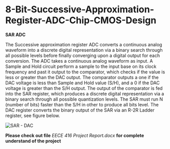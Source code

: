 # 8-Bit-Successive-Approximation-Register-ADC-Chip-CMOS-Design

__SAR ADC__

The Successive approximation register ADC converts a continuous analog waveform into a discrete digital representation via a binary search through all possible levels before finally converging upon a digital output for each conversion. The ADC takes a continuous analog waveform as input. A Sample and Hold circuit perform a sample to the input base on its clock frequency and past it output to the comparator, which checks if the value is less or greater than the DAC output. The comparator outputs a one if the DAC voltage is less than Sample and Hold value (S/H), and a 0 if the DAC voltage is greater than the S/H output. The output of the comparator is fed into the SAR register, which produces a discrete digital representation via a binary search through all possible quantization levels. The SAR must run N (number of bits) faster than the S/H in other to produce all bits level. The DAC register converts the binary output of the SAR via an R-2R Ladder register, see figure below. 

![SAR - DAC](https://images.app.goo.gl/d7VuwVg7xA5Jmtdi6)

  
  __Please check out file__ _EECE 416 Project Report.docx_ __for complete understand of the project__
